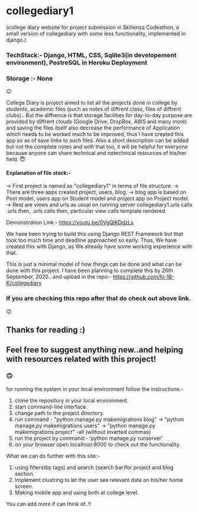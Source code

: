 # collegediary1

(college diary website for project submission in Skillenza Codeathon, a small version of collegediary with some less functionality, implemented in django.)



### TechStack:- Django, HTML, CSS, Sqlite3(in developement environment), PostreSQL in Heroku Deployment
### Storage :- None  
:wink:


College Diary is project aimed to list all the projects done in college by students, academic files (such as notes of diffrent class, files of diffrent clubs)..
But the diffrence is that storage facilities for day-to-day purpose are provided by diffrent clouds (Google Drive, DropBox, AWS and many more) and saving the files
itself also decrease the performance of Application which needs to be worked much to be improved, thus I have created this app so as of save links to such files.
Also a short description can be added but not the complete notes and with that too, it will be helpful for everyone because anyone can share technical and notechnical resources of his/her field.
:innocent:


#### Explanation of file stack:- 

-> First project is named as "collegediary1" in terms of file structure.
-> There are three apps created project, users, blog.
-> blog app is based on Post model, users app on Student model and project app on Project model.
-> Rest are views and urls as usual on running server collegediary1.urls calls <app-name>.urls then, <app-name>.urls calls <view-name> then, particular view 
  calls template rendered.  


Demonstration Link:- https://youtu.be/0VgQlKDdzLs 

We have been trying to build this using Django REST Framework but that took too much time and deadline approached so early. Thus, We have created this with Django,
as We already have some working experience with that. 

This is just a minimal model of how things can be done and what can be done with this project. I have been planning to complete this by 26th September, 2020.. and upload
in the repo:- https://github.com/hi-18-K/collegediary 
### If you are checking this repo after that do check out above link. 
:blush:

## Thanks for reading :)
## Feel free to suggest anything new..and helping with resources related with this project!
### :upside_down_face:


for running the system in your local environment follow the instructions:-

1. clone the repository in your local environment.
2. start command-line interface.
3. change path to the project directory.
4. run command - "python manage.py makemigrations blog" -> "python manage.py makemigrations users" -> "python manage.py makemigrations project"
                 -all (without inverted commas)
5. run the project by command:- 'python manage.py runserver'
6. on your browser open localhost:8000 to check out the functionality.


What we can do further with this site:-
1. using filters(by tags) and search (search bar)for project and blog section.
2. Implement clustring to let the user see relevant data on his/her home screen.
3. Making mobile app and using both at college level.

You can add more if can think of..!!

